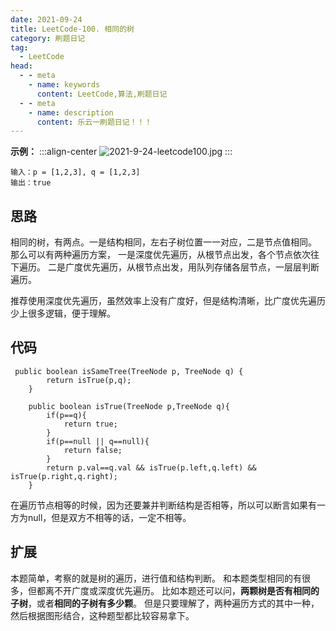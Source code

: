 ```yaml
---
date: 2021-09-24
title: LeetCode-100. 相同的树
category: 刷题日记
tag:
  - LeetCode
head:
  - - meta
    - name: keywords
      content: LeetCode,算法,刷题日记
  - - meta
    - name: description
      content: 乐云一刷题日记！！！
---
```

**示例：**
:::align-center
![2021-9-24-leetcode100.jpg](https://leyunone-img.oss-cn-hangzhou.aliyuncs.com/image/2021-09-24/2021-9-24-leetcode100.jpg)
:::
```
输入：p = [1,2,3], q = [1,2,3]
输出：true
```
## 思路
相同的树，有两点。一是结构相同，左右子树位置一一对应，二是节点值相同。
那么可以有两种遍历方案，
一是深度优先遍历，从根节点出发，各个节点依次往下遍历。
二是广度优先遍历，从根节点出发，用队列存储各层节点，一层层判断遍历。

推荐使用深度优先遍历，虽然效率上没有广度好，但是结构清晰，比广度优先遍历少上很多逻辑，便于理解。
## 代码
```
 public boolean isSameTree(TreeNode p, TreeNode q) {
        return isTrue(p,q);
    }

    public boolean isTrue(TreeNode p,TreeNode q){
        if(p==q){
            return true;
        }
        if(p==null || q==null){
            return false;
        }
        return p.val==q.val && isTrue(p.left,q.left) && isTrue(p.right,q.right);
    }
```
在遍历节点相等的时候，因为还要兼并判断结构是否相等，所以可以断言如果有一方为null，但是双方不相等的话，一定不相等。
## 扩展
本题简单，考察的就是树的遍历，进行值和结构判断。
和本题类型相同的有很多，但都离不开广度或深度优先遍历。
比如本题还可以问，**两颗树是否有相同的子树**，或者**相同的子树有多少颗**。
但是只要理解了，两种遍历方式的其中一种，然后根据图形结合，这种题型都比较容易拿下。
